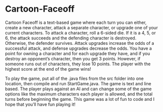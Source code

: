 # Cartoon-Faceoff

Cartoon Faceoff is a text-based game where each turn you can either, create a new character, attack a separate character, or upgrade one of your current characters. To attack a character, roll a 6-sided die. If it is a 4, 5, or 6, the attack succeeds and the defending character is destroyed. Otherwise, the defender survives. Attack upgrades increase the odds of a successful attack, and defense upgrades decrease the odds. You have a point for owning a character and for each upgrade they have, and if you destroy an opponent’s character, then you get 3 points. However, if someone runs out of characters, they lose 10 points. The player with the highest score at the end of the game wins!

To play the game, put all of the .java files from the src folder into one location, then compile and run StartGame.java. The game is text and line based. The player plays against an AI and can change some of the game options like the maximum characters each player is allowed, and the total turns before beginning the game. This game was a lot of fun to code and I hope that you’ll have fun playing it!
